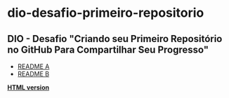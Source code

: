 # dio-desafio-primeiro-repositorio
## DIO - Desafio "Criando seu Primeiro Repositório no GitHub Para Compartilhar Seu Progresso"

- [README A](/folderA/README.md)
- [README B](/folderB/README.md)

**[HTML version](https://raphaelcps.github.io/dio-desafio-primeiro-repositorio/root.html)**
